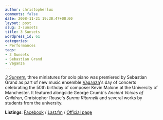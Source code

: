 ```yaml
---
author: christopherlux
comments: false
date: 2008-11-21 19:30:47+00:00
layout: post
slug: 3-sunsets
title: 3 Sunsets
wordpress_id: 61
categories:
- Performances
tags:
- 3 Sunsets
- Sebastian Grand
- Vaganza
---
```


[_3 Sunsets_](http://www.chrisswithinbank.net/2008/11/3-sunsets-2/), three miniatures for solo piano was premiered by Sebastian Grand as part of new music ensemble [Vaganza](http://www.vaganza.manchester.ac.uk)'s day of concerts celebrating the 50th birthday of composer Kevin Malone at the University of Manchester. It featured alongside George Crumb's _Ancient Voices of Children_, Christopher Rouse's _Surma Ritornelli_ and several works by students from the university.

**Listings**: [Facebook](http://www.facebook.com/event.php?eid=43116238932&ref=nf) / [Last.fm](http://www.last.fm/event/807331) / [Official page](http://www.arts.manchester.ac.uk/martinharriscentre/mhceventspage.php?eventid=585)
